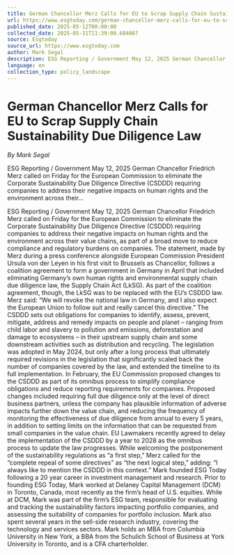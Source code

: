 ```yaml
---
title: German Chancellor Merz Calls for EU to Scrap Supply Chain Sustainability Due Diligence Law
url: https://www.esgtoday.com/german-chancellor-merz-calls-for-eu-to-scrap-supply-chain-sustainability-due-diligence-law/
published_date: 2025-05-12T00:00:00
collected_date: 2025-05-31T11:39:00.684067
source: Esgtoday
source_url: https://www.esgtoday.com
author: Mark Segal
description: ESG Reporting / Government May 12, 2025 German Chancellor Friedrich Merz called on Friday for the European Commission to eliminate the Corporate Sustainability Due Diligence Directive (CSDDD) requiring companies to address their negative impacts on human rights and the environment across their...
language: en
collection_type: policy_landscape
---
```


# German Chancellor Merz Calls for EU to Scrap Supply Chain Sustainability Due Diligence Law

*By Mark Segal*

ESG Reporting / Government May 12, 2025 German Chancellor Friedrich Merz called on Friday for the European Commission to eliminate the Corporate Sustainability Due Diligence Directive (CSDDD) requiring companies to address their negative impacts on human rights and the environment across their...

ESG Reporting / Government May 12, 2025 German Chancellor Friedrich Merz called on Friday for the European Commission to eliminate the Corporate Sustainability Due Diligence Directive (CSDDD) requiring companies to address their negative impacts on human rights and the environment across their value chains, as part of a broad move to reduce compliance and regulatory burdens on companies. The statement, made by Merz during a press conference alongside European Commission President Ursula von der Leyen in his first visit to Brussels as Chancellor, follows a coalition agreement to form a government in Germany in April that included eliminating Germany’s own human rights and environmental supply chain due diligence law, the Supply Chain Act (LkSG). As part of the coalition agreement, though, the LkSG was to be replaced with the EU’s CSDDD law. Merz said: “We will revoke the national law in Germany, and I also expect the European Union to follow suit and really cancel this directive.” The CSDDD sets out obligations for companies to identify, assess, prevent, mitigate, address and remedy impacts on people and planet – ranging from child labor and slavery to pollution and emissions, deforestation and damage to ecosystems – in their upstream supply chain and some downstream activities such as distribution and recycling. The legislation  was adopted in May 2024, but only after a long process that ultimately required revisions in the legislation that significantly scaled back the number of companies covered by the law, and extended the timeline to its full implementation. In February, the EU Commission proposed changes to the CSDDD as part of its omnibus process to simplify compliance obligations and reduce reporting requirements for companies. Proposed changes included requiring full due diligence only at the level of direct business partners, unless the company has plausible information of adverse impacts further down the value chain, and reducing the frequency of monitoring the effectiveness of due diligence from annual to every 5 years, in addition to setting limits on the information that can be requested from small companies in the value chain. EU Lawmakers recently agreed to delay the implementation of the CSDDD by a year to 2028 as the omnibus process to update the law progresses. While welcoming the postponement of the sustainability regulations as “a first step,” Merz called for the “complete repeal of some directives” as “the next logical step,” adding: “I always like to mention the CSDDD in this context.” Mark founded ESG Today following a 20 year career in investment management and research. Prior to founding ESG Today, Mark worked at Delaney Capital Management (DCM) in Toronto, Canada, most recently as the firm’s head of U.S. equities. While at DCM, Mark was part of the firm’s ESG team, responsible for evaluating and tracking the sustainability factors impacting portfolio companies, and assessing the suitability of companies for portfolio inclusion. Mark also spent several years in the sell-side research industry, covering the technology and services sectors. Mark holds an MBA from Columbia University in New York, a BBA from the Schulich School of Business at York University in Toronto, and is a CFA charterholder.